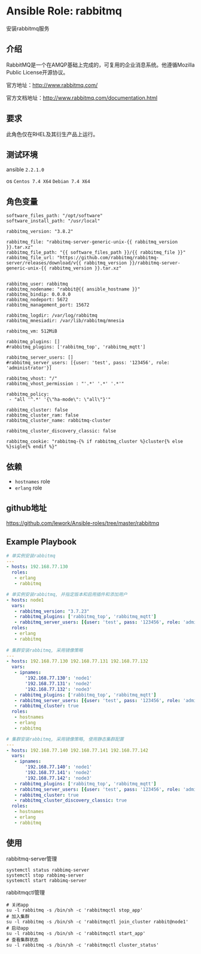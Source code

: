 # Ansible Role: rabbitmq

安装rabbitmq服务

## 介绍
RabbitMQ是一个在AMQP基础上完成的，可复用的企业消息系统。他遵循Mozilla Public License开源协议。

官方地址：http://www.rabbitmq.com/

官方文档地址：http://www.rabbitmq.com/documentation.html

## 要求

此角色仅在RHEL及其衍生产品上运行。

## 测试环境

ansible `2.2.1.0`

os `Centos 7.4 X64` `Debian 7.4 X64`

## 角色变量
```
software_files_path: "/opt/software"
software_install_path: "/usr/local"

rabbitmq_version: "3.8.2"

rabbitmq_file: "rabbitmq-server-generic-unix-{{ rabbitmq_version }}.tar.xz"
rabbitmq_file_path: "{{ software_files_path }}/{{ rabbitmq_file }}"
rabbitmq_file_url: "https://github.com/rabbitmq/rabbitmq-server/releases/download/v{{ rabbitmq_version }}/rabbitmq-server-generic-unix-{{ rabbitmq_version }}.tar.xz"


rabbitmq_user: rabbitmq
rabbitmq_nodename: "rabbit@{{ ansible_hostname }}"
rabbitmq_bindip: 0.0.0.0
rabbitmq_nodeport: 5672
rabbitmq_management_port: 15672

rabbitmq_logdir: /var/log/rabbitmq
rabbitmq_mnesiadir: /var/lib/rabbitmq/mnesia

rabbitmq_vm: 512MiB

rabbitmq_plugins: []
#rabbitmq_plugins: ['rabbitmq_top', 'rabbitmq_mqtt']

rabbitmq_server_users: []
#rabbitmq_server_users: [{user: 'test', pass: '123456', role: 'administrator'}]

rabbitmq_vhost: "/"
rabbitmq_vhost_permission : "'.*' '.*' '.*'"

rabbitmq_policy: 
 - "all '^.*' '{\"ha-mode\": \"all\"}'"

rabbitmq_cluster: false
rabbitmq_cluster_ram: false
rabbitmq_cluster_name: rabbitmq-cluster

rabbitmq_cluster_discovery_classic: false

rabbitmq_cookie: "rabbitmq-{% if rabbitmq_cluster %}cluster{% else %}sigle{% endif %}"
```

## 依赖

- `hostnames` role
- `erlang` role

## github地址

https://github.com/lework/Ansible-roles/tree/master/rabbitmq

## Example Playbook
```yaml
# 单实例安装rabbitmq
---
- hosts: 192.168.77.130
  roles:
   - erlang
   - rabbitmq

# 单实例安装rabbitmq, 并指定版本和启用插件和添加用户
- hosts: node1
  vars:
   - rabbitmq_version: "3.7.23"
   - rabbitmq_plugins: ['rabbitmq_top', 'rabbitmq_mqtt']
   - rabbitmq_server_users: [{user: 'test', pass: '123456', role: 'administrator'}]
  roles:
   - erlang
   - rabbitmq
   
# 集群安装rabbitmq, 采用镜像策略
---
- hosts: 192.168.77.130 192.168.77.131 192.168.77.132
  vars:
   - ipnames:
       '192.168.77.130': 'node1'
       '192.168.77.131': 'node2'
       '192.168.77.132': 'node3'
   - rabbitmq_plugins: ['rabbitmq_top', 'rabbitmq_mqtt']
   - rabbitmq_server_users: [{user: 'test', pass: '123456', role: 'administrator'}]
   - rabbitmq_cluster: true
  roles:
   - hostnames
   - erlang
   - rabbitmq

# 集群安装rabbitmq, 采用镜像策略, 使用静态集群配置
---
- hosts: 192.168.77.140 192.168.77.141 192.168.77.142
  vars:
   - ipnames:
       '192.168.77.140': 'node1'
       '192.168.77.141': 'node2'
       '192.168.77.142': 'node3'
   - rabbitmq_plugins: ['rabbitmq_top', 'rabbitmq_mqtt']
   - rabbitmq_server_users: [{user: 'test', pass: '123456', role: 'administrator'}]
   - rabbitmq_cluster: true
   - rabbitmq_cluster_discovery_classic: true
  roles:
   - hostnames
   - erlang
   - rabbitmq
```

## 使用

rabbitmq-server管理

```
systemctl status rabbimq-server
systemctl stop rabbimq-server
systemctl start rabbimq-server
```

rabbitmqctl管理

```
# 关闭app 
su -l rabbitmq -s /bin/sh -c 'rabbitmqctl stop_app'
# 加入集群
su -l rabbitmq -s /bin/sh -c 'rabbitmqctl join_cluster rabbit@node1'
# 启动app
su -l rabbitmq -s /bin/sh -c 'rabbitmqctl start_app'
# 查看集群状态
su -l rabbitmq -s /bin/sh -c 'rabbitmqctl cluster_status'
```